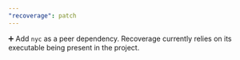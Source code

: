 ```yaml
---
"recoverage": patch
---
```


➕ Add `nyc` as a peer dependency. Recoverage currently relies on its executable being present in the project.
